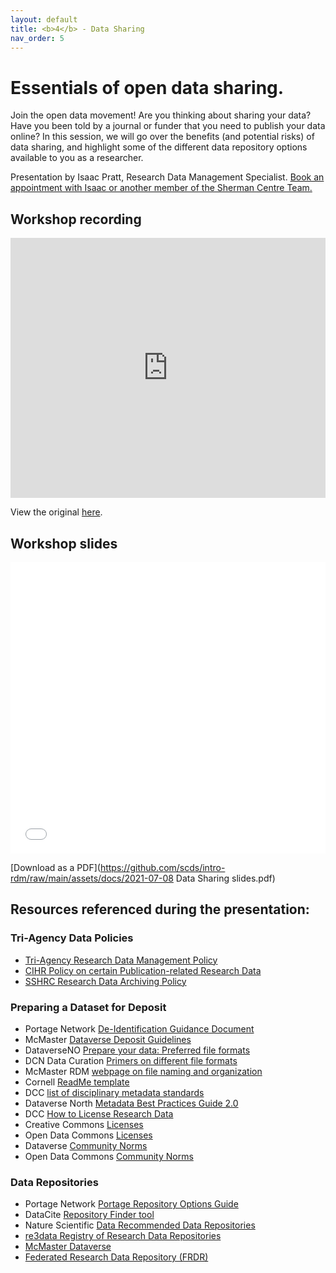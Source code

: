 ```yaml
---
layout: default
title: <b>4</b> - Data Sharing
nav_order: 5
---
```


# Essentials of open data sharing.

Join the open data movement! Are you thinking about sharing your data? Have you been told by a journal or funder that you need to publish your data online? In this session, we will go over the benefits (and potential risks) of data sharing, and highlight some of the different data repository options available to you as a researcher.

Presentation by Isaac Pratt, Research Data Management Specialist. 
[Book an appointment with Isaac or another member of the Sherman Centre Team.](https://libcal.mcmaster.ca/appointments/)

## Workshop recording

<iframe height="416" width="100%" allowfullscreen frameborder=0 src="https://echo360.ca/media/478baaa3-fbe2-4dcb-8e35-22d8daaf146e/public"></iframe>

View the original [here](https://echo360.ca/media/478baaa3-fbe2-4dcb-8e35-22d8daaf146e/public).

## Workshop slides

<embed src="assets/docs/2021-07-08 Data Sharing slides.pdf" style="border:none;" width="100%" height="466px">

[Download as a PDF](https://github.com/scds/intro-rdm/raw/main/assets/docs/2021-07-08 Data Sharing slides.pdf)

## Resources referenced during the presentation:

### Tri-Agency Data Policies
* [Tri-Agency Research Data Management Policy](https://science.gc.ca/eic/site/063.nsf/eng/h_97610.html)
* [CIHR Policy on certain Publication-related Research Data](https://science.gc.ca/eic/site/063.nsf/eng/h_F6765465.html?OpenDocument)
* [SSHRC Research Data Archiving Policy](https://www.sshrc-crsh.gc.ca/about-au_sujet/policies-politiques/statements-enonces/edata-donnees_electroniques-eng.aspx)

### Preparing a Dataset for Deposit
* Portage Network [De-Identification Guidance Document](https://zenodo.org/record/4270551)
* McMaster [Dataverse Deposit Guidelines](https://library.mcmaster.ca/sites/default/files/2021_05_mcmaster_dataverse_data_deposit_guidelines.pdf)
* DataverseNO [Prepare your data: Preferred file formats](https://site.uit.no/dataverseno/deposit/prepare/#what-are-preferred-file-formats)
* DCN Data Curation [Primers on different file formats](https://datacurationnetwork.org/outputs/data-curation-primers/)
* McMaster RDM [webpage on file naming and organization](https://rdm.mcmaster.ca/organize#tab-file-folder-organization)
* Cornell [ReadMe template](https://cornell.app.box.com/v/ReadmeTemplate)
* DCC [list of disciplinary metadata standards](https://www.dcc.ac.uk/guidance/standards/metadata)
* Dataverse North [Metadata Best Practices Guide 2.0](http://hdl.handle.net/2429/73609)
* DCC [How to License Research Data](https://www.dcc.ac.uk/guidance/how-guides/license-research-data)
* Creative Commons [Licenses](creativecommons.org)
* Open Data Commons [Licenses](opendatacommons.org)
* Dataverse [Community Norms](https://dataverse.org/best-practices/dataverse-community-norms)
* Open Data Commons [Community Norms](https://opendatacommons.org/norms/)

### Data Repositories
* Portage Network [Portage Repository Options Guide](https://zenodo.org/record/3966349)
* DataCite [Repository Finder tool](https://repositoryfinder.datacite.org/)
* Nature Scientific [Data Recommended Data Repositories](https://www.nature.com/sdata/policies/repositories)
* [re3data Registry of Research Data Repositories](https://www.re3data.org/)
* [McMaster Dataverse](https://borealisdata.ca/dataverse/mcmaster)
* [Federated Research Data Repository (FRDR)](https://www.frdr-dfdr.ca/repo/)
